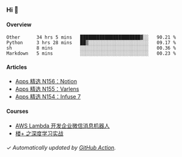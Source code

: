 ### Hi 👋

#### Overview

<!--START_SECTION:waka-->
```text
Other      34 hrs 5 mins   ██████████████████████▓░░   90.21 % 
Python     3 hrs 28 mins   ██▒░░░░░░░░░░░░░░░░░░░░░░   09.17 % 
sh         8 mins          ░░░░░░░░░░░░░░░░░░░░░░░░░   00.36 % 
Markdown   5 mins          ░░░░░░░░░░░░░░░░░░░░░░░░░   00.23 % 
```
<!--END_SECTION:waka-->

#### Articles

<!-- BLOG:START -->
- [Apps 精选 N156：Notion](https://huhuhang.com/post/product-hunt/product-hunt-n156)
- [Apps 精选 N155：Varlens](https://huhuhang.com/post/product-hunt/product-hunt-n155)
- [Apps 精选 N154：Infuse 7](https://huhuhang.com/post/product-hunt/product-hunt-n154)
<!-- BLOG:END -->

#### Courses

<!-- SYL:START -->
- [AWS Lambda 开发企业微信消息机器人](https://lanqiao.cn/courses/2868)
- [楼+ 之深度学习实战](https://lanqiao.cn/courses/2617)
<!-- SYL:END -->

###### ✓ Automatically updated by [GitHub Action](https://github.com/huhuhang/huhuhang/actions).
